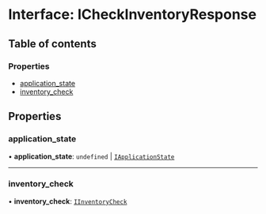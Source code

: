 # Interface: ICheckInventoryResponse

## Table of contents

### Properties

- [application\_state](ICheckInventoryResponse.md#application_state)
- [inventory\_check](ICheckInventoryResponse.md#inventory_check)

## Properties

### application\_state

• **application\_state**: `undefined` \| [`IApplicationState`](IApplicationState.md)

___

### inventory\_check

• **inventory\_check**: [`IInventoryCheck`](IInventoryCheck.md)
